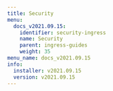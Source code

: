 ```yaml
---
title: Security
menu:
  docs_v2021.09.15:
    identifier: security-ingress
    name: Security
    parent: ingress-guides
    weight: 35
menu_name: docs_v2021.09.15
info:
  installer: v2021.09.15
  version: v2021.09.15
---
```


